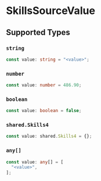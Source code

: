 # SkillsSourceValue


## Supported Types

### `string`

```typescript
const value: string = "<value>";
```

### `number`

```typescript
const value: number = 486.90;
```

### `boolean`

```typescript
const value: boolean = false;
```

### `shared.Skills4`

```typescript
const value: shared.Skills4 = {};
```

### `any[]`

```typescript
const value: any[] = [
  "<value>",
];
```


